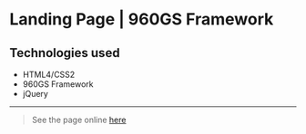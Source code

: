 # Landing Page | 960GS Framework

## Technologies used

* HTML4/CSS2
* 960GS Framework
* jQuery

<hr />

> See the page online [here](https://cdn.iurianu.rocks/isc-tiles/)
